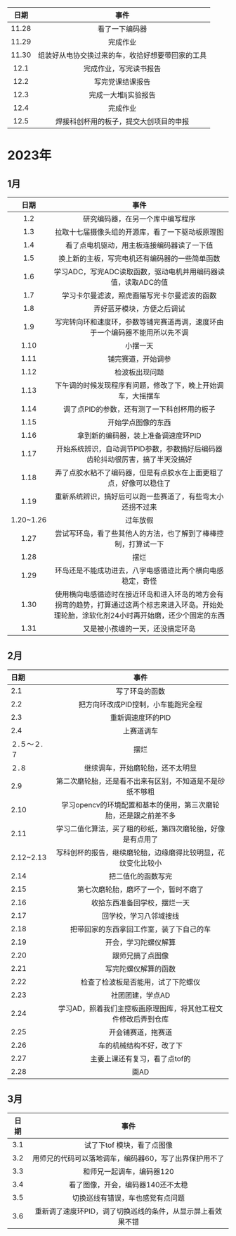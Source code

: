 | 日期  |                       事件                       |
| :---: | :----------------------------------------------: |
| 11.28 |                  看了一下编码器                  |
| 11.29 |                     完成作业                     |
| 11.30 | 组装好从电协交换过来的车，收拾好想要带回家的工具 |
| 12.1  |              完成作业，写完读书报告              |
| 12.2  |                 写完党课结课报告                 |
| 12.3  |               完成一大堆lj实验报告               |
| 12.4  |                     完成作业                     |
| 12.5  |      焊接科创杯用的板子，提交大创项目的申报      |

# 2023年

## 1月

|   日期    |                             事件                             |
| :-------: | :----------------------------------------------------------: |
|    1.2    |               研究编码器，在另一个库中编写程序               |
|    1.3    |       拉取十七届摄像头组的开源库，看了一下驱动板原理图       |
|    1.4    |          看了点电机驱动，用主板连接编码器读了一下值          |
|    1.5    |        换上新的主板，写完电机还有编码器的一些简单函数        |
|    1.6    | 学习ADC，写完ADC读取函数，驱动电机并用编码器读值，读取ADC的值 |
|    1.7    |         学习卡尔曼滤波，照虎画猫写完卡尔曼滤波的函数         |
|    1.8    |                  弄好蓝牙模块，方便之后调试                  |
|    1.9    | 写完转向环和速度环，参数等铺完赛道再调，速度环由于一个编码器不能用所以先不调 |
|   1.10    |                           小摆一天                           |
|   1.11    |                      铺完赛道，开始调参                      |
|   1.12    |                        检波板出现问题                        |
|   1.13    | 下午调的时候发现程序有问题，修改了下，晚上开始调车，大摇摆车 |
|   1.14    |         调了点PID的参数，还有测了一下科创杯用的板子          |
|   1.15    |                      开始学点图像的东西                      |
|   1.16    |             拿到新的编码器，装上准备调速度环PID              |
|   1.17    | 开始系统辨识，自动调节PID参数，参数搞好后编码器齿轮抖动很厉害，搞了半天没搞好 |
|   1.18    | 弄了点胶水粘不了编码器，但是有点胶水在上面更粗了点，好像可以稳住了 |
|   1.19    |  重新系统辨识，搞好后可以跑一些赛道了，有些弯太小还拐不过来  |
| 1.20~1.26 |                           过年放假                           |
|   1.27    | 尝试写环岛，看了些其他人的方法，也了解到了棒棒控制，打算试一下 |
|   1.28    |                             摆烂                             |
|   1.29    |  环岛还是不能成功进去，八字电感循迹比两个横向电感稳定，奇怪  |
|   1.30    | 使用横向电感循迹时在接近环岛和进入环岛的地方会有拐弯的趋势，打算通过这两个标志来进入环岛。开始处理轮胎，涂软化剂24小时再开始磨，还少个固定的东西 |
|   1.31    |               又是被小孩缠的一天，还没搞定环岛               |

## 2月

| 日期         |                             事件                             |
| :----------- | :----------------------------------------------------------: |
| 2.1          |                        写了环岛的函数                        |
| 2.2          |             把方向环改成PID控制，小车能跑完全程              |
| 2.3          |                      重新调速度环的PID                       |
| 2.4          |                          上赛道调车                          |
| ２.５～２.７ |                             摆烂                             |
| ２.８        |               继续调车，开始磨轮胎，还不太明显               |
| 2.9          |   第二次磨轮胎，还是看不出来有区别，不知道是不是砂纸不够粗   |
| 2.10         | 学习opencv的环境配置和基本的使用，第三次磨轮胎，还是跟之前差不多 |
| 2.11         |  学习二值化算法，买了粗的砂纸，第四次磨轮胎，好像是有点用了  |
| 2.12~2.13    | 写科创杯的报告，继续磨轮胎，边缘磨得比较明显，花纹变化比较小 |
| 2.14         |                      把二值化的函数写完                      |
| 2.15         |             第七次磨轮胎，磨坏了一个，暂时不磨了             |
| 2.16         |                 收拾东西准备回学校，摆烂一天                 |
| 2.17         |                    回学校，学习八邻域搜线                    |
| 2.18         |           把带回家的东西拿回工作室，装了下自己的车           |
| 2.19         |                     开会，学习陀螺仪解算                     |
| 2.20         |                       跟师兄搞了点图像                       |
| 2.21         |                     写完陀螺仪解算的函数                     |
| 2.22         |              检查了检波板是否能用，试了下陀螺仪              |
| 2.23         |                       社团团建，学点AD                       |
| 2.24         | 学习AD，照着我们主控板画原理图库，将其他工程文件修改后弄到仓库 |
| 2.25         |                      开会铺赛道，拖赛道                      |
| 2.26         |                   车的机械结构不好，改了下                   |
| 2.27         |                主要上课还有复习，看了点tof的                 |
| 2.28         |                             画AD                             |

## 3月

| 日期 |                            事件                             |
| :--: | :---------------------------------------------------------: |
| 3.1  |                 试了下tof 模块，看了点图像                  |
| 3.2  |   用师兄的代码可以落地调车，编码器60，写了出界保护用不了    |
| 3.3  |                  和师兄一起调车，编码器120                  |
| 3.4  |              看了图像，开会，编码器140还不太稳              |
| 3.5  |              切换巡线有错误，车也感觉有点问题               |
| 3.6  | 重新调了速度环PID，调了切换巡线的条件，从显示屏上看效果不错 |

